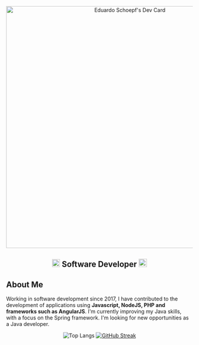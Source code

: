 <div align="center">
  <a href="https://app.daily.dev/eduardoschoepf"><img src="https://api.daily.dev/devcards/v2/NVRvqKor3d1YVhOyX6nTr.png?type=wide&r=x33" width="652" alt="Eduardo Schoepf's Dev Card"/></a>
</div>

<h2 align="center">
  <img src="https://komarev.com/ghpvc/?username=eduardoschoepf&color=dc143c&style=for-the-badge" alt="Profile Views" style="height:21px;">
  Software Developer
  <a href="https://eduardoschoepf.github.io/portfolio">
    <img src="https://img.shields.io/badge/Portfolio-543DE0?style=for-the-badge&logo=About.me&logoColor=white" alt="Portfolio" style="height:22px;">
  </a>
</h2>

## About Me

Working in software development since 2017, I have contributed to the development of applications using **Javascript, NodeJS, PHP and frameworks such as AngularJS**. I'm currently improving my Java skills, with a focus on the Spring framework. I'm looking for new opportunities as a Java developer.  

<div align="center">
  
![Top Langs](https://github-readme-stats.vercel.app/api/top-langs/?username=eduardoschoepf&theme=gruvbox_light&hide_border=false&include_all_commits=true&count_private=true&layout=donut)
[![GitHub Streak](https://streak-stats.demolab.com?user=eduardoschoepf&exclude_days=Sun%2CSat&card_width=550&card_height=215&background=FBF1C7)](https://git.io/streak-stats)

</div>
